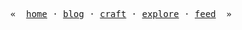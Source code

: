 <p align="center">
  <samp>
    &laquo;&ensp;
    <a href="https://mauss.dev">home</a>
    &middot;
    <a href="https://mauss.dev/posts">blog</a>
    &middot;
    <a href="https://mauss.dev/atelier">craft</a>
    &middot;
    <a href="https://mauss.dev/help">explore</a>
    &middot;
    <a href="https://mauss.dev/rss.xml">feed</a>
    &ensp;&raquo;
  </samp>
</p>
